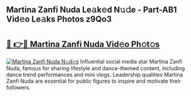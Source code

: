 ## Martina Zanfi Nuda Le𝚊k𝚎d N𝚞𝚍e - Part-AB1 Vid𝚎o Le𝚊ks Photos z9Qo3

# <h2><a href="http://fbdyhxv.evod.top/?m=Martina+Zanfi+Nuda">🔗 👉🔴 Martina Zanfi Nuda Vid𝚎o Ph𝚘t𝚘s</a></h2>

[![Martina Zanfi Nuda N𝚞d𝚎s](https://i.imgur.com/8V9OHl7.gif)](http://fbdyhxv.evod.top/?m=Martina+Zanfi+Nuda)
Influential social media star Martina Zanfi Nuda, famous for sharing lifestyle and dance-themed content, including dance trend performances and mini vlogs. Leadership qualities Martina Zanfi Nuda are essential for public figures to inspire and motivate their followers. 
